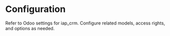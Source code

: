 # Configuration

Refer to Odoo settings for iap_crm. Configure related models, access rights, and options as needed.

